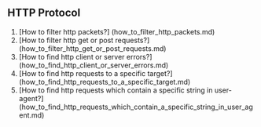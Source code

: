 ## HTTP Protocol

1. [How to filter http packets?]
(how_to_filter_http_packets.md)
2. [How to filter http get or post requests?]
(how_to_filter_http_get_or_post_requests.md)
3. [How to find http client or server errors?]
(how_to_find_http_client_or_server_errors.md)
4. [How to find http requests to a specific target?]
(how_to_find_http_requests_to_a_specific_target.md)
5. [How to find http requests which contain a specific string in user-agent?]
(how_to_find_http_requests_which_contain_a_specific_string_in_user_agent.md)
